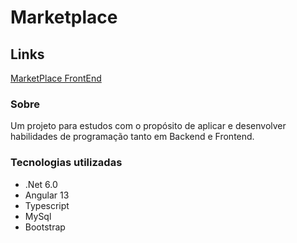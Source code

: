 # Marketplace

## Links
[MarketPlace FrontEnd](https://nicolasbuscarini.github.io/marketplace/)

### Sobre
Um projeto para estudos com o propósito de aplicar e desenvolver habilidades de programação tanto em Backend e Frontend. 


### Tecnologias utilizadas
- .Net 6.0
- Angular 13
- Typescript
- MySql
- Bootstrap
